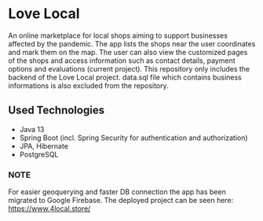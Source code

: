 # Love Local

An online marketplace for local shops aiming to support businesses affected by the pandemic. The app lists the shops near the user coordinates and mark them on the map. The user can also view the customized pages of the shops and access information such as contact details, payment options and evaluations (current project). This repository only includes the backend of the Love Local project.
data.sql file which contains business informations is also excluded from the repository. 

 ## Used Technologies

  - Java 13
  - Spring Boot (incl. Spring Security for authentication and authorization)
  - JPA, Hibernate
  - PostgreSQL 
  
### NOTE   

For easier geoquerying and faster DB connection the app has been migrated to Google Firebase. The deployed project can be seen here: https://www.4local.store/
